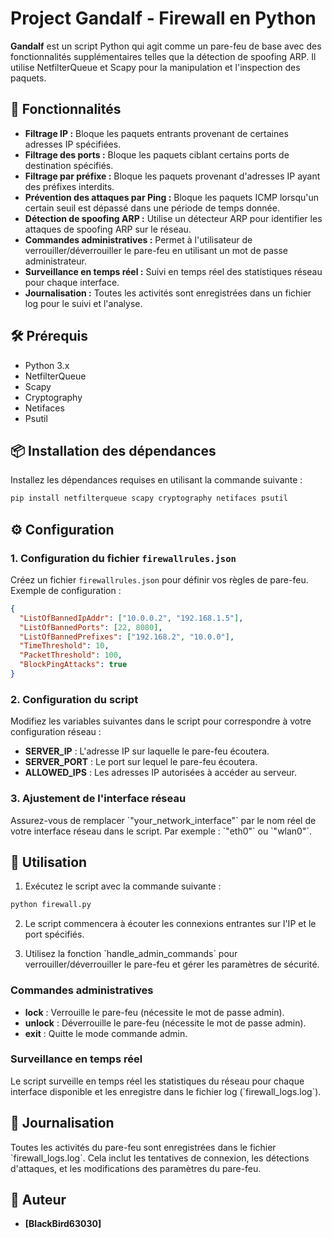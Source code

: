 # Project Gandalf - Firewall en Python

**Gandalf** est un script Python qui agit comme un pare-feu de base avec des fonctionnalités supplémentaires telles que la détection de spoofing ARP. Il utilise NetfilterQueue et Scapy pour la manipulation et l'inspection des paquets.

## 🚀 Fonctionnalités

- **Filtrage IP :** Bloque les paquets entrants provenant de certaines adresses IP spécifiées.
- **Filtrage des ports :** Bloque les paquets ciblant certains ports de destination spécifiés.
- **Filtrage par préfixe :** Bloque les paquets provenant d'adresses IP ayant des préfixes interdits.
- **Prévention des attaques par Ping :** Bloque les paquets ICMP lorsqu'un certain seuil est dépassé dans une période de temps donnée.
- **Détection de spoofing ARP :** Utilise un détecteur ARP pour identifier les attaques de spoofing ARP sur le réseau.
- **Commandes administratives :** Permet à l'utilisateur de verrouiller/déverrouiller le pare-feu en utilisant un mot de passe administrateur.
- **Surveillance en temps réel :** Suivi en temps réel des statistiques réseau pour chaque interface.
- **Journalisation :** Toutes les activités sont enregistrées dans un fichier log pour le suivi et l'analyse.

## 🛠 Prérequis

- Python 3.x
- NetfilterQueue
- Scapy
- Cryptography
- Netifaces
- Psutil

## 📦 Installation des dépendances

Installez les dépendances requises en utilisant la commande suivante :

```bash
pip install netfilterqueue scapy cryptography netifaces psutil
```

## ⚙️ Configuration

### 1. Configuration du fichier `firewallrules.json`

Créez un fichier `firewallrules.json` pour définir vos règles de pare-feu. Exemple de configuration :

```json
{
  "ListOfBannedIpAddr": ["10.0.0.2", "192.168.1.5"],
  "ListOfBannedPorts": [22, 8080],
  "ListOfBannedPrefixes": ["192.168.2", "10.0.0"],
  "TimeThreshold": 10,
  "PacketThreshold": 100,
  "BlockPingAttacks": true
}
```

### 2. Configuration du script

Modifiez les variables suivantes dans le script pour correspondre à votre configuration réseau :

- **SERVER_IP** : L'adresse IP sur laquelle le pare-feu écoutera.
- **SERVER_PORT** : Le port sur lequel le pare-feu écoutera.
- **ALLOWED_IPS** : Les adresses IP autorisées à accéder au serveur.

### 3. Ajustement de l'interface réseau

Assurez-vous de remplacer \`"your_network_interface"\` par le nom réel de votre interface réseau dans le script. Par exemple : \`"eth0"\` ou \`"wlan0"\`.

## 🚀 Utilisation

1. Exécutez le script avec la commande suivante :

```bash
python firewall.py
```

2. Le script commencera à écouter les connexions entrantes sur l'IP et le port spécifiés.

3. Utilisez la fonction \`handle_admin_commands\` pour verrouiller/déverrouiller le pare-feu et gérer les paramètres de sécurité.

### Commandes administratives

- **lock** : Verrouille le pare-feu (nécessite le mot de passe admin).
- **unlock** : Déverrouille le pare-feu (nécessite le mot de passe admin).
- **exit** : Quitte le mode commande admin.

### Surveillance en temps réel

Le script surveille en temps réel les statistiques du réseau pour chaque interface disponible et les enregistre dans le fichier log (\`firewall_logs.log\`).

## 📝 Journalisation

Toutes les activités du pare-feu sont enregistrées dans le fichier \`firewall_logs.log\`. Cela inclut les tentatives de connexion, les détections d'attaques, et les modifications des paramètres du pare-feu.

## 👤 Auteur

- **[BlackBird63030]**
